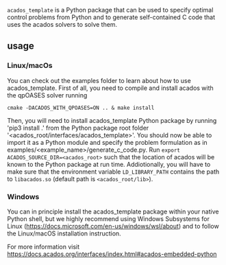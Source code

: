 `acados_template` is a Python package that can be used to specify optimal control problems from Python and to generate self-contained C code that uses the acados solvers to solve them.

## usage
### Linux/macOs 
You can check out the examples folder to learn about  how to use acados_template. First of all, you need to compile and install acados with the qpOASES solver running 
~~~
cmake -DACADOS_WITH_QPOASES=ON .. & make install
~~~
Then, you will need to install acados_template Python package by running 'pip3 install .' from the Python package root folder '<acados_root/interfaces/acados_template>'. You should now be able to import it as a Python module and specify the problem formulation as in examples/<example_name>/generate_c_code.py. Run `export ACADOS_SOURCE_DIR=<acados_root>` such that the location of acados will be known to the Python package at run time. Addiotionally, you will have to make sure that the environment variable `LD_LIBRARY_PATH` contains the path to `libacados.so` (default path is `<acados_root/lib>`).
### Windows
You can in principle install the acados_template package within your native Python shell, but we highly recommend 
using Windows Subsystems for Linux (https://docs.microsoft.com/en-us/windows/wsl/about) and to follow the 
Linux/macOS installation instruction.

For more information visit
https://docs.acados.org/interfaces/index.html#acados-embedded-python
